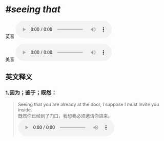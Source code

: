 # ***\#seeing that*** 
英音
<audio src="./media/seeing that1_AAC.aac" controls="controls"></audio>

美音
<audio src="./media/seeing that2_AAC.aac" controls="controls"></audio>



  

英文释义
---
### 1.**因为；鉴于；既然：**  

 > Seeing that you are already at the door, I suppose I must invite you inside.   
 > 既然你已经到了门口，我想我必须邀请你进来。    
<audio src="./media/see-28.aac" controls="controls"></audio>


